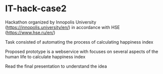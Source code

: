 # IT-hack-case2
Hackathon organized by Innopolis University (https://innopolis.university/en/) in accordance with HSE (https://www.hse.ru/en/) 

Task consisted of automating the process of calculating happiness index 

Proposed prototype is a webservice with focuses on several aspects of the human life to calculate happiness index

Read the final presentation to understand the idea 
